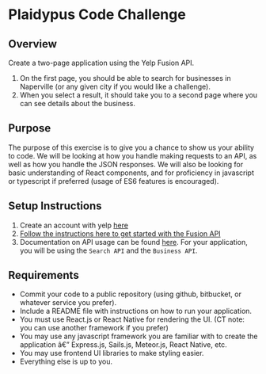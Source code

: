 # Plaidypus Code Challenge

## Overview

Create a two-page application using the Yelp Fusion API.

1. On the first page, you should be able to search for businesses in Naperville (or any given city if you would like a challenge).
2. When you select a result, it should take you to a second page where you can see details about the business.

## Purpose

The purpose of this exercise is to give you a chance to show us your ability to code. We will be looking at how you handle making requests to an API, as well as how you handle the JSON responses. We will also be looking for basic understanding of React components, and for proficiency in javascript or typescript if preferred (usage of ES6 features is encouraged).

## Setup Instructions

1. Create an account with yelp [here](https://www.yelp.com/signup)
2. [Follow the instructions here to get started with the Fusion API](https://www.yelp.com/developers/documentation/v3/get_started)
3. Documentation on API usage can be found [here](https://www.yelp.com/developers/documentation/v3). For your application, you will be using the `Search API` and the `Business API`.

## Requirements

* Commit your code to a public repository (using github, bitbucket, or whatever service you prefer).
* Include a README file with instructions on how to run your application.
* You must use React.js or React Native for rendering the UI. (CT note: you can use another framework if you prefer)
* You may use any javascript framework you are familiar with to create the application â€” Express.js, Sails.js, Meteor.js, React Native, etc.
* You may use frontend UI libraries to make styling easier.
* Everything else is up to you.